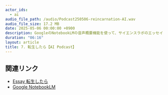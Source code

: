 ```yaml
---
actor_ids:
  - ai
audio_file_path: /audio/Podcast250506-reincarnation-AI.wav
audio_file_size: 17.2 MB
date: 2025-05-06 00:00:00 +0900
description: GoogleのNotebookLMの音声概要機能を使って、サイエンスラボのエッセイ「転生したら」のPodcastを生成しました。技術の持つ力、また知識をどう生かすかの重要性について話題になっています。ぜひ聞いてみてください。　　
duration: "06:16"
layout: article
title: 7. 転生したら【AI Podcast】
---
```


## 関連リンク

- [Essay 転生したら](https://www.kitakyusciencegirl.org/2021/03/31/essay-%E8%BB%A2%E7%94%9F%E3%81%97%E3%81%9F%E3%82%89/)
- [Google NotebookLM](https://notebooklm.google/)
